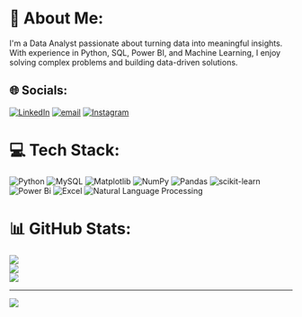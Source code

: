 # 💫 About Me:
I'm a Data Analyst passionate about turning data into meaningful insights. With experience in Python, SQL, Power BI, and Machine Learning, I enjoy solving complex problems and building data-driven solutions.


## 🌐 Socials:
 [![LinkedIn](https://img.shields.io/badge/LinkedIn-%230077B5.svg?logo=linkedin&logoColor=white)](https://linkedin.com/in/kumarsiddharth1032) [![email](https://img.shields.io/badge/Email-D14836?logo=gmail&logoColor=white)](mailto:kumarsiddharth1032@gmail.com) [![Instagram](https://img.shields.io/badge/Instagram-%23E4405F.svg?logo=Instagram&logoColor=white)](https://instagram.com/10siddharth32)

# 💻 Tech Stack:
![Python](https://img.shields.io/badge/python-3670A0?style=for-the-badge&logo=python&logoColor=ffdd54) ![MySQL](https://img.shields.io/badge/mysql-4479A1.svg?style=for-the-badge&logo=mysql&logoColor=white) ![Matplotlib](https://img.shields.io/badge/Matplotlib-%23ffffff.svg?style=for-the-badge&logo=Matplotlib&logoColor=black) ![NumPy](https://img.shields.io/badge/numpy-%23013243.svg?style=for-the-badge&logo=numpy&logoColor=white) ![Pandas](https://img.shields.io/badge/pandas-%23150458.svg?style=for-the-badge&logo=pandas&logoColor=white) ![scikit-learn](https://img.shields.io/badge/scikit--learn-%23F7931E.svg?style=for-the-badge&logo=scikit-learn&logoColor=white) ![Power Bi](https://img.shields.io/badge/power_bi-F2C811?style=for-the-badge&logo=powerbi&logoColor=black)
![Excel](https://img.shields.io/badge/excel-6aa84f?style=for-the-badge&logo=excel&logoColor=black)
![Natural Language Processing](https://img.shields.io/badge/NaturalLanguageProcessing-%23013243.svg?style=for-the-badge&logo=NaturalLanguageProcessing&logoColor=white)
# 📊 GitHub Stats:
![](https://github-readme-stats.vercel.app/api?username=Sidd1032&theme=dark&hide_border=false&include_all_commits=false&count_private=false)<br/>
![](https://github-readme-streak-stats.herokuapp.com/?user=Sidd1032&theme=dark&hide_border=false)<br/>
![](https://github-readme-stats.vercel.app/api/top-langs/?username=Sidd1032&theme=dark&hide_border=false&include_all_commits=false&count_private=false&layout=compact)

---
[![](https://visitcount.itsvg.in/api?id=Sidd1032&icon=0&color=0)](https://visitcount.itsvg.in)

<!-- Proudly created with GPRM ( https://gprm.itsvg.in ) -->

<!--
**Sidd1032/Sidd1032** is a ✨ _special_ ✨ repository because its `README.md` (this file) appears on your GitHub profile.

Here are some ideas to get you started:

- 🔭 I’m currently working on ...
- 🌱 I’m currently learning ...
- 👯 I’m looking to collaborate on ...
- 🤔 I’m looking for help with ...
- 💬 Ask me about ...
- 📫 How to reach me: ...
- 😄 Pronouns: ...
- ⚡ Fun fact: ...
-->
